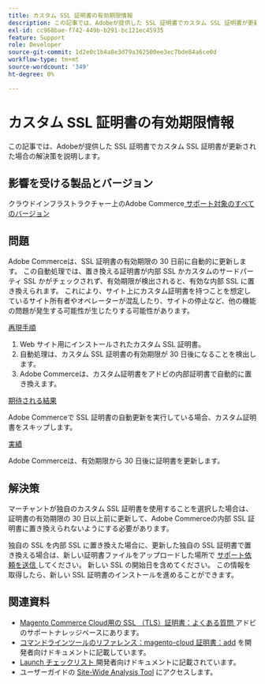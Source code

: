 ```yaml
---
title: カスタム SSL 証明書の有効期限情報
description: この記事では、Adobeが提供した SSL 証明書でカスタム SSL 証明書が更新された場合の解決策を説明します。
exl-id: cc968bae-f742-449b-b291-bc121ec45935
feature: Support
role: Developer
source-git-commit: 1d2e0c1b4a8e3d79a362500ee3ec7bde84a6ce0d
workflow-type: tm+mt
source-wordcount: '349'
ht-degree: 0%

---
```


# カスタム SSL 証明書の有効期限情報

この記事では、Adobeが提供した SSL 証明書でカスタム SSL 証明書が更新された場合の解決策を説明します。

## 影響を受ける製品とバージョン

クラウドインフラストラクチャー上のAdobe Commerce[ サポート対象のすべてのバージョン ](https://magento.com/sites/default/files/magento-software-lifecycle-policy.pdf)

## 問題

Adobe Commerceは、SSL 証明書の有効期限の 30 日前に自動的に更新します。 この自動処理では、置き換える証明書が内部 SSL かカスタムのサードパーティ SSL かがチェックされず、有効期限が検出されると、有効な内部 SSL に置き換えられます。 これにより、サイト上にカスタム証明書を持つことを想定しているサイト所有者やオペレーターが混乱したり、サイトの停止など、他の機能の問題が発生する可能性が生じたりする可能性があります。

<u> 再現手順 </u>

1. Web サイト用にインストールされたカスタム SSL 証明書。
1. 自動処理は、カスタム SSL 証明書の有効期限が 30 日後になることを検出します。
1. Adobe Commerceは、カスタム証明書をアドビの内部証明書で自動的に置き換えます。

<u> 期待される結果 </u>

Adobe Commerceで SSL 証明書の自動更新を実行している場合、カスタム証明書をスキップします。

<u> 実績 </u>

Adobe Commerceは、有効期限から 30 日後に証明書を更新します。

## 解決策

マーチャントが独自のカスタム SSL 証明書を使用することを選択した場合は、証明書の有効期限の 30 日以上前に更新して、Adobe Commerceの内部 SSL 証明書に置き換えられないようにする必要があります。

独自の SSL を内部 SSL に置き換えた場合に、更新した独自の SSL 証明書で置き換える場合は、新しい証明書ファイルをアップロードした場所で [ サポート依頼を送信 ](/help/help-center-guide/help-center/magento-help-center-user-guide.md#submit-ticket) してください。 新しい SSL の開始日を含めてください。 この情報を取得したら、新しい SSL 証明書のインストールを進めることができます。

## 関連資料

* [Magento Commerce Cloud用の SSL （TLS）証明書：よくある質問 ](/help/how-to/general/ssl-tls-certificates-for-magento-commerce-cloud-faq.md) アドビのサポートナレッジベースにあります。
* [ コマンドラインツールのリファレンス：magento-cloud 証明書：add](https://devdocs.magento.com/guides/v2.4/reference/cli/magento-cloud.html#certificateadd) を開発者向けドキュメントに記載しています。
* [Launch チェックリスト ](https://devdocs.magento.com/cloud/live/site-launch-checklist.html) 開発者向けドキュメントに記載されています。
* ユーザーガイドの [Site-Wide Analysis Tool](https://docs.magento.com/user-guide/reports/site-wide-analysis-tool.html#step-2-access-site-wide-analysis-tool) にアクセスします。
